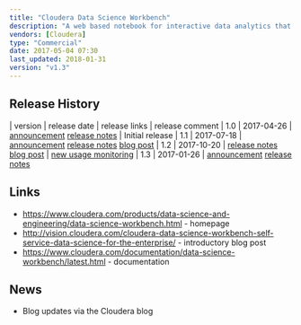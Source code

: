 ```yaml
---
title: "Cloudera Data Science Workbench"
description: "A web based notebook for interactive data analytics that uses docker to provide custom execution environments for each notebook.  Supports Python, R and Scala interpreters, plus remote execution of Spark with out of the box support for Hadoop security.  Notebook code is run within a docker container in a managed Kubernetes instance, allowing different libraries to be installed and used by different notebooks, and other dependancies to be installed via terminal access to the container or via custom Docker images.  Also includes support for version control (via git), collaboration via shared projects, sharing of notebooks via HTTP URLs, publishing of notebooks as HTML and scheduled execution of notebooks via workflows (including dependancies on other jobs).  Originally created by Sense.io, which was acquired by Cloudera in March 2016.  Initial GA release was 1.0 in April 2017."
vendors: [Cloudera]
type: "Commercial"
date: 2017-05-04 07:30
last_updated: 2018-01-31
version: "v1.3"
---
```

## Release History

| version | release date | release links | release comment
| 1.0 | 2017-04-26 | [announcement](http://community.cloudera.com/t5/Community-News-Release/Announce-Cloudera-Data-Science-Workbench-is-now-available/m-p/54177#M173) [release notes](https://www.cloudera.com/documentation/data-science-workbench/latest/topics/cdsw_release_notes.html#rel_100) | Initial release
| 1.1 | 2017-07-18 | [announcement](http://community.cloudera.com/t5/Community-News-Release/Announce-Cloudera-Data-Science-Workbench-Release-1-1/m-p/57605#M187) [release notes](https://www.cloudera.com/documentation/data-science-workbench/latest/topics/cdsw_release_notes.html#rel_110) [blog post](http://vision.cloudera.com/cloudera-data-science-workbench-release-1-1/)
| 1.2 | 2017-10-20 | [release notes](https://www.cloudera.com/documentation/data-science-workbench/latest/topics/cdsw_release_notes.html#rel_120) [blog post](http://vision.cloudera.com/now-available-cloudera-data-science-workbench-release-1-2/) | [new usage monitoring](http://blog.cloudera.com/blog/2017/10/new-in-cloudera-data-science-workbench-1-2-usage-monitoring-for-administrators/)
| 1.3 | 2017-01-26 | [announcement](http://community.cloudera.com/t5/Community-News-Release/ANNOUNCE-Cloudera-Data-Science-Workbench-1-3-Released/td-p/64065) [release notes](https://www.cloudera.com/documentation/data-science-workbench/latest/topics/cdsw_release_notes.html#rel_130)

## Links

* <https://www.cloudera.com/products/data-science-and-engineering/data-science-workbench.html> - homepage
* <http://vision.cloudera.com/cloudera-data-science-workbench-self-service-data-science-for-the-enterprise/> - introductory blog post
* <https://www.cloudera.com/documentation/data-science-workbench/latest.html> - documentation

## News

* Blog updates via the Cloudera blog